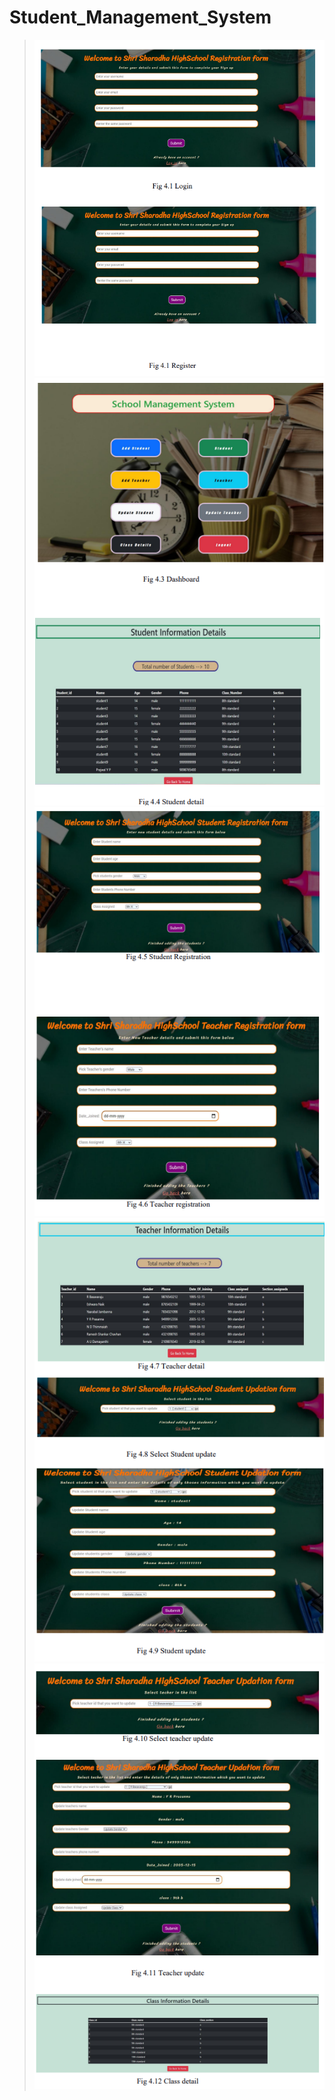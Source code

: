 # Student_Management_System

>![](https://github.com/Prajwal-YP/imageCache/blob/main/db1.png)
> <small>                 </small> ![](https://github.com/Prajwal-YP/imageCache/blob/main/db2.png)
>![](https://github.com/Prajwal-YP/imageCache/blob/main/db3.png)
>![](https://github.com/Prajwal-YP/imageCache/blob/main/db4.png)
>![](https://github.com/Prajwal-YP/imageCache/blob/main/db5.png)

